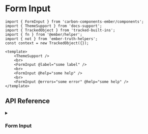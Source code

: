 <ThemeSwitcher />

# Form Input

```gjs live preview
import { FormInput } from 'carbon-components-ember/components';
import { ThemeSupport } from 'docs-support';
import { TrackedObject } from 'tracked-built-ins';
import { fn } from '@ember/helper';
import { not } from 'ember-truth-helpers';
const context = new TrackedObject({});

<template>
    <ThemeSupport />
    <br>
    <FormInput @label="some label" />
    <br>
    <FormInput @help="some help" />
    <br>
    <FormInput @errors="some error" @help="some help" />
</template>
```

## API Reference

<details>
<summary><h3>Form Input</h3></summary>

```gjs live no-shadow
import { ComponentSignature } from 'kolay';

<template>
  <ComponentSignature 
    @package="carbon-components-ember" 
    @module='declarations/components/form-input' 
    @name='default' 
  />
</template>
```
</details>
